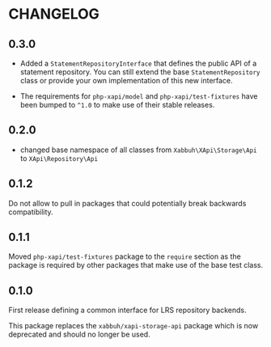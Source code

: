 CHANGELOG
=========

0.3.0
-----

* Added a `StatementRepositoryInterface` that defines the public API of a
  statement repository. You can still extend the base `StatementRepository`
  class or provide your own implementation of this new interface.

* The requirements for `php-xapi/model` and `php-xapi/test-fixtures` have
  been bumped to `^1.0` to make use of their stable releases.

0.2.0
-----

* changed base namespace of all classes from `Xabbuh\XApi\Storage\Api` to
  `XApi\Repository\Api`

0.1.2
-----

Do not allow to pull in packages that could potentially break backwards
compatibility.

0.1.1
-----

Moved `php-xapi/test-fixtures` package to the `require` section as the package
is required by other packages that make use of the base test class.

0.1.0
-----

First release defining a common interface for LRS repository backends.

This package replaces the `xabbuh/xapi-storage-api` package which is now
deprecated and should no longer be used.
